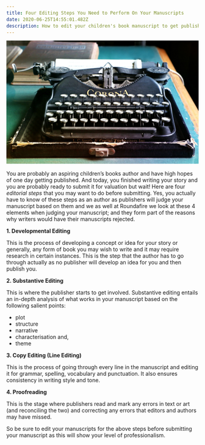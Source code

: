 ```yaml
---
title: Four Editing Steps You Need to Perform On Your Manuscripts
date: 2020-06-25T14:55:01.482Z
description: How to edit your children's book manuscript to get published!
---
```

![<img src="typewriter.jpg" alt="corona typewriter with paper and book on table">](typewriter-1603999_1920.jpg "Old Typewriter for Authors")

You are probably an aspiring children’s books author and have high hopes of one day getting published. And today, you finished writing your story and you are probably ready to submit it for valuation but wait! Here are four *editorial steps* that you may want to do before submitting. Yes, you actually have to know of these steps as an author as publishers will judge your manuscript based on them and we as well at Roundafire we look at these 4 elements when judging your manuscript; and they form part of the reasons why writers would have their manuscripts rejected.

**1. Developmental Editing**

This is the process of developing a concept or idea for your story or generally, any form of book you may wish to write and it may require research in certain instances. This is the step that the author has to go through actually as no publisher will develop an idea for you and then publish you.

**2. Substantive Editing**

This is where the publisher starts to get involved. Substantive editing entails an in-depth analysis of what works in your manuscript based on the following salient points:

* plot
* structure
* narrative
* characterisation and,
* theme

**3. Copy Editing (Line Editing)**

This is the process of going through every line in the manuscript and editing it for grammar, spelling, vocabulary and punctuation. It also ensures consistency in writing style and tone.

**4. Proofreading**

This is the stage where publishers read and mark any errors in text or art (and reconciling the two) and correcting any errors that editors and authors may have missed.

So be sure to edit your manuscripts for the above steps before submitting your manuscript as this will show your level of professionalism.